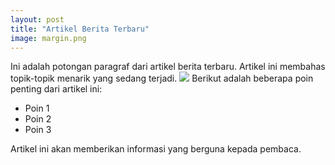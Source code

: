 ```yaml
---
layout: post
title: "Artikel Berita Terbaru"
image: margin.png
---
```


Ini adalah potongan paragraf dari artikel berita terbaru. Artikel ini membahas topik-topik menarik yang sedang terjadi.
<img src="{{ site.url }}/img/{{ page.image }}" />
Berikut adalah beberapa poin penting dari artikel ini:

- Poin 1
- Poin 2
- Poin 3

Artikel ini akan memberikan informasi yang berguna kepada pembaca.
